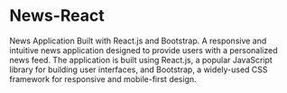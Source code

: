 # News-React
News Application Built with React.js and Bootstrap. A responsive and intuitive news application designed to provide users with a personalized news feed. The application is built using React.js, a popular JavaScript library for building user interfaces, and Bootstrap, a widely-used CSS framework for responsive and mobile-first design.
